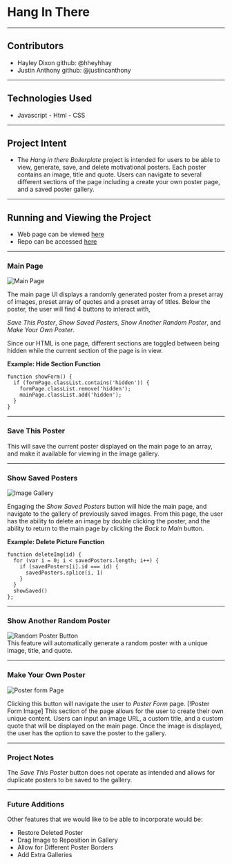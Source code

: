 # Hang In There
___
## Contributors
 - Hayley Dixon  github: @hheyhhay
 - Justin Anthony github: @justincanthony
___
## Technologies Used
 - Javascript - Html - CSS
___
## Project Intent
- The _Hang in there Boilerplate_ project is intended for users to be able to view, generate, save, and delete  motivational posters. Each poster contains an image, title and quote. Users can navigate to several different sections of the page including a create your own poster page, and a saved poster gallery.
___
## Running and Viewing the Project
 - Web page can be viewed [here](https://hheyhhay.github.io/hang-in-there-boilerplate/)    
 - Repo can be accessed [here](https://github.com/hheyhhay/hang-in-there-boilerplate)
___
### Main Page
![Main Page](https://github.com/hheyhhay/hang-in-there-boilerplate/blob/main/readme-imgs/form-result.png)

The main page UI displays a randomly generated poster from a preset array of images, preset array of quotes and a preset array of titles. Below the poster, the user will find 4 buttons to interact with,

_Save This Poster_, _Show Saved Posters_, _Show Another Random Poster_, and _Make Your Own Poster_.

Since our HTML is one page, different sections are toggled between being hidden
while the current section of the page is in view.

__Example: Hide Section Function__
```
function showForm() {
  if (formPage.classList.contains('hidden')) {
    formPage.classList.remove('hidden');
    mainPage.classList.add('hidden');
  }
}
```

___
### Save This Poster
This will save the current poster displayed on the main page to an array,
and make it available for viewing in the image gallery.
___
### Show Saved Posters
![Image Gallery](https://github.com/hheyhhay/hang-in-there-boilerplate/blob/main/readme-imgs/saved.png)  

Engaging the _Show Saved Posters_ button will hide the main page, and navigate to the gallery of previously saved images.
From this page, the user has the ability to delete an image by double clicking the poster, and the ability to return to the main page by clicking the _Back to Main_ button.

__Example: Delete Picture Function__
```
function deleteImg(id) {
  for (var i = 0; i < savedPosters.length; i++) {
    if (savedPosters[i].id === id) {
      savedPosters.splice(i, 1)
    }
  }
  showSaved()
};
```
___
### Show Another Random Poster
![Random Poster Button](https://github.com/hheyhhay/hang-in-there-boilerplate/blob/main/readme-imgs/homepage.png)  
This feature will automatically generate a random poster with a unique image, title, and quote.
___
### Make Your Own Poster
![Poster form Page](https://github.com/hheyhhay/hang-in-there-boilerplate/blob/main/readme-imgs/form.png)  

Clicking this button will navigate the user to _Poster Form_ page.
[!Poster Form Image]
This section of the page allows for the user to create their own unique content. Users can input an image URL, a custom title, and a custom quote that will be displayed on the main page. Once the image is displayed, the user has the option to save the poster to the gallery.
___
### Project Notes
The _Save This Poster_ button does not operate as intended and allows for duplicate posters to be saved to the gallery.
___
### Future Additions
Other features that we would like to be able to incorporate would be:

- Restore Deleted Poster
- Drag Image to Reposition in Gallery
- Allow for Different Poster Borders
- Add Extra Galleries
